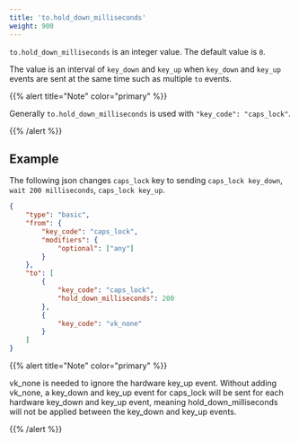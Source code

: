 ```yaml
---
title: 'to.hold_down_milliseconds'
weight: 900
---
```


`to.hold_down_milliseconds` is an integer value. The default value is `0`.

The value is an interval of `key_down` and `key_up` when `key_down` and `key_up` events are sent at the same time such as multiple `to` events.

{{% alert title="Note" color="primary" %}}

Generally `to.hold_down_milliseconds` is used with `"key_code": "caps_lock"`.

{{% /alert %}}

## Example

The following json changes `caps_lock` key to sending `caps_lock key_down`, `wait 200 milliseconds`, `caps_lock key_up`.

```json
{
    "type": "basic",
    "from": {
        "key_code": "caps_lock",
        "modifiers": {
            "optional": ["any"]
        }
    },
    "to": [
        {
            "key_code": "caps_lock",
            "hold_down_milliseconds": 200
        },
        {
            "key_code": "vk_none"
        }
    ]
}
```

{{% alert title="Note" color="primary" %}}

vk_none is needed to ignore the hardware key_up event.
Without adding vk_none, a key_down and key_up event for caps_lock will be sent for each hardware key_down and key_up event, meaning hold_down_milliseconds will not be applied between the key_down and key_up events.

{{% /alert %}}
